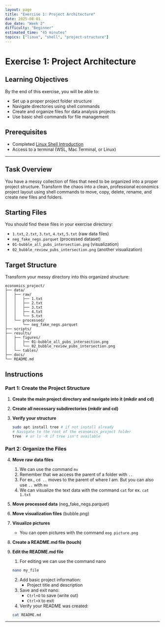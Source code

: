 ```yaml
---
layout: page
title: "Exercise 1: Project Architecture"
date: 2025-08-01
due_date: "Week 2"
difficulty: "Beginner"
estimated_time: "45 minutes"
topics: ["linux", "shell", "project-structure"]
---
```


# Exercise 1: Project Architecture

## Learning Objectives
By the end of this exercise, you will be able to:
- Set up a proper project folder structure
- Navigate directories using shell commands
- Create and organize files for data analysis projects
- Use basic shell commands for file management

## Prerequisites
- Completed [Linux Shell Introduction](../lessons/01-shell-intro.md)
- Access to a terminal (WSL, Mac Terminal, or Linux)

---

## Task Overview
You have a messy collection of files that need to be organized into a proper project structure. Transform the chaos into a clean, professional economics project layout using shell commands to move, copy, delete, rename, and create new files and folders.

## Starting Files
You should find these files in your exercise directory:
- `1.txt`, `2.txt`, `3.txt`, `4.txt`, `5.txt` (raw data files)
- `neg_fake_negs.parquet` (processed dataset)
- `01-bubble_all_pubs_intersection.png` (visualization)
- `02_bubble_review_pubs_intersection.png` (another visualization)

## Target Structure
Transform your messy directory into this organized structure:
```
economics_project/
├── data/
│   ├── raw/
│   │   ├── 1.txt
│   │   ├── 2.txt
│   │   ├── 3.txt
│   │   ├── 4.txt
│   │   └── 5.txt
│   └── processed/
│       └── neg_fake_negs.parquet
├── scripts/
├── results/
│   ├── figures/
│   │   ├── 01-bubble_all_pubs_intersection.png
│   │   └── 02_bubble_review_pubs_intersection.png
│   └── tables/
├── docs/
└── README.md
```

## Instructions

### Part 1: Create the Project Structure

1. **Create the main project directory and navigate into it (mkdir and cd)**

2. **Create all necessary subdirectories (mkdir and cd)**


3. **Verify your structure**
   ```bash
   sudo apt install tree # if not install already
   # Navigate to the root of the economics_project folder
   tree  # or ls -R if tree isn't available
   ```

### Part 2: Organize the Files

4. **Move raw data files**
   1. We can use the command `mv`
   2. Remember that we access the parent of a folder with `..`
   3. For ex., `cd ..` moves to the parent of where I am. But you can also use `..` with `mv`
   4. We can visualize the text data with the command `cat` for ex. `cat 1.txt`


5. **Move processed data** (neg_fake_negs.parquet)


6. **Move visualization files** (bubble.png)
7. **Visualize pictures**
   - You can open pictures with the command `eog picture.png`

8. **Create a README.md file (touch)**

9. **Edit the README.md file**
   1. For editing we can use the command nano
   ```bash
   nano my_file
   ```
   2. Add basic project information:
      - Project title and description
   3. Save and exit nano:
      - `Ctrl+O` to save (write out)
      - `Ctrl+X` to exit
   4. Verify your README was created:
   ```bash
   cat README.md
   ```
---
